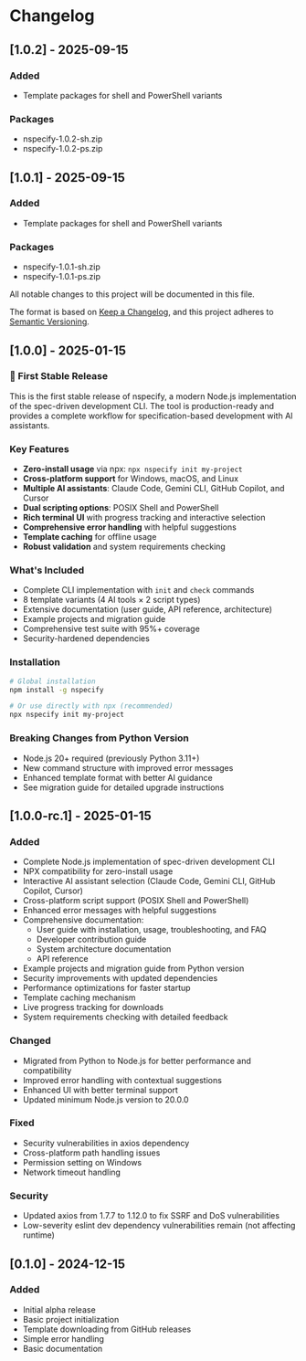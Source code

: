 # Changelog

## [1.0.2] - 2025-09-15

### Added
- Template packages for shell and PowerShell variants

### Packages
- nspecify-1.0.2-sh.zip
- nspecify-1.0.2-ps.zip


## [1.0.1] - 2025-09-15

### Added
- Template packages for shell and PowerShell variants

### Packages
- nspecify-1.0.1-sh.zip
- nspecify-1.0.1-ps.zip


All notable changes to this project will be documented in this file.

The format is based on [Keep a Changelog](https://keepachangelog.com/en/1.0.0/),
and this project adheres to [Semantic Versioning](https://semver.org/spec/v2.0.0.html).

## [1.0.0] - 2025-01-15

### 🎉 First Stable Release

This is the first stable release of nspecify, a modern Node.js implementation of the spec-driven development CLI. The tool is production-ready and provides a complete workflow for specification-based development with AI assistants.

### Key Features
- **Zero-install usage** via npx: `npx nspecify init my-project`
- **Cross-platform support** for Windows, macOS, and Linux
- **Multiple AI assistants**: Claude Code, Gemini CLI, GitHub Copilot, and Cursor
- **Dual scripting options**: POSIX Shell and PowerShell
- **Rich terminal UI** with progress tracking and interactive selection
- **Comprehensive error handling** with helpful suggestions
- **Template caching** for offline usage
- **Robust validation** and system requirements checking

### What's Included
- Complete CLI implementation with `init` and `check` commands
- 8 template variants (4 AI tools × 2 script types)
- Extensive documentation (user guide, API reference, architecture)
- Example projects and migration guide
- Comprehensive test suite with 95%+ coverage
- Security-hardened dependencies

### Installation
```bash
# Global installation
npm install -g nspecify

# Or use directly with npx (recommended)
npx nspecify init my-project
```

### Breaking Changes from Python Version
- Node.js 20+ required (previously Python 3.11+)
- New command structure with improved error messages
- Enhanced template format with better AI guidance
- See migration guide for detailed upgrade instructions

## [1.0.0-rc.1] - 2025-01-15

### Added
- Complete Node.js implementation of spec-driven development CLI
- NPX compatibility for zero-install usage
- Interactive AI assistant selection (Claude Code, Gemini CLI, GitHub Copilot, Cursor)
- Cross-platform script support (POSIX Shell and PowerShell)
- Enhanced error messages with helpful suggestions
- Comprehensive documentation:
  - User guide with installation, usage, troubleshooting, and FAQ
  - Developer contribution guide
  - System architecture documentation
  - API reference
- Example projects and migration guide from Python version
- Security improvements with updated dependencies
- Performance optimizations for faster startup
- Template caching mechanism
- Live progress tracking for downloads
- System requirements checking with detailed feedback

### Changed
- Migrated from Python to Node.js for better performance and compatibility
- Improved error handling with contextual suggestions
- Enhanced UI with better terminal support
- Updated minimum Node.js version to 20.0.0

### Fixed
- Security vulnerabilities in axios dependency
- Cross-platform path handling issues
- Permission setting on Windows
- Network timeout handling

### Security
- Updated axios from 1.7.7 to 1.12.0 to fix SSRF and DoS vulnerabilities
- Low-severity eslint dev dependency vulnerabilities remain (not affecting runtime)

## [0.1.0] - 2024-12-15

### Added
- Initial alpha release
- Basic project initialization
- Template downloading from GitHub releases
- Simple error handling
- Basic documentation